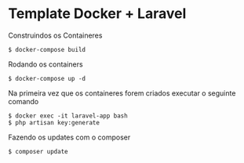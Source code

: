 # Template Docker + Laravel

Construindos os Containeres
```
$ docker-compose build
```

Rodando os containers
```
$ docker-compose up -d
```

Na primeira vez que os containeres forem criados executar o seguinte comando
```
$ docker exec -it laravel-app bash 
$ php artisan key:generate
```

Fazendo os updates com o composer
```
$ composer update
```
